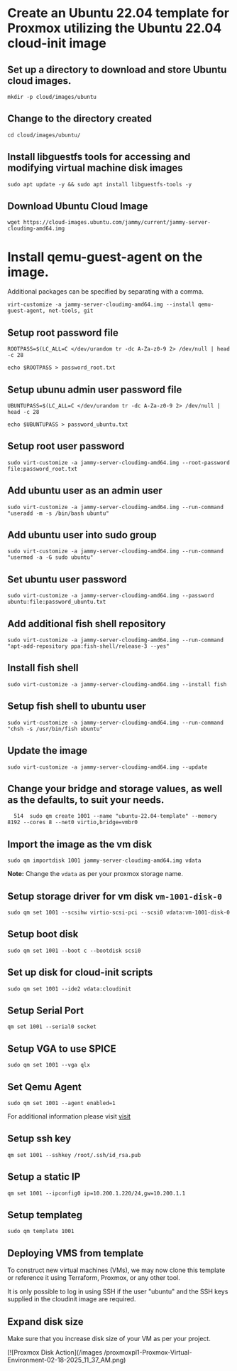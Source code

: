 # Create an Ubuntu 22.04 template for Proxmox utilizing the Ubuntu 22.04 cloud-init image

## Set up a directory to download and store Ubuntu cloud images. 

```
mkdir -p cloud/images/ubuntu
```
## Change to the directory created

```
cd cloud/images/ubuntu/
```

## Install libguestfs tools for accessing and modifying virtual machine disk images

```
sudo apt update -y && sudo apt install libguestfs-tools -y
```

## Download Ubuntu  Cloud Image 

```
wget https://cloud-images.ubuntu.com/jammy/current/jammy-server-cloudimg-amd64.img
```

# Install qemu-guest-agent on the image. 

Additional packages can be specified by separating with a comma.

```
virt-customize -a jammy-server-cloudimg-amd64.img --install qemu-guest-agent, net-tools, git
```

## Setup root password file

```
ROOTPASS=$(LC_ALL=C </dev/urandom tr -dc A-Za-z0-9 2> /dev/null | head -c 28
```
```
echo $ROOTPASS > password_root.txt
```

## Setup ubunu admin user password file

```
UBUNTUPASS=$(LC_ALL=C </dev/urandom tr -dc A-Za-z0-9 2> /dev/null | head -c 28
```
```
echo $UBUNTUPASS > password_ubuntu.txt
```

## Setup root user  password

```
sudo virt-customize -a jammy-server-cloudimg-amd64.img --root-password file:password_root.txt
```

## Add ubuntu user as an admin user

```
sudo virt-customize -a jammy-server-cloudimg-amd64.img --run-command "useradd -m -s /bin/bash ubuntu"
```

## Add ubuntu user into sudo group

```
sudo virt-customize -a jammy-server-cloudimg-amd64.img --run-command "usermod -a -G sudo ubuntu"
```

## Set ubuntu user password

```
sudo virt-customize -a jammy-server-cloudimg-amd64.img --password ubuntu:file:password_ubuntu.txt
```

## Add additional fish shell repository

```
sudo virt-customize -a jammy-server-cloudimg-amd64.img --run-command "apt-add-repository ppa:fish-shell/release-3 --yes"
```

## Install fish shell

```
sudo virt-customize -a jammy-server-cloudimg-amd64.img --install fish
```

## Setup fish shell to ubuntu user

```
sudo virt-customize -a jammy-server-cloudimg-amd64.img --run-command "chsh -s /usr/bin/fish ubuntu"
```

## Update the image 

```
sudo virt-customize -a jammy-server-cloudimg-amd64.img --update
```

## Change your bridge and storage values, as well as the defaults, to suit your needs.

```
  514  sudo qm create 1001 --name "ubuntu-22.04-template" --memory 8192 --cores 8 --net0 virtio,bridge=vmbr0
```

## Import the image as the vm disk

```
sudo qm importdisk 1001 jammy-server-cloudimg-amd64.img vdata
```

**Note:** Change the ```vdata``` as per your proxmox storage name. 

## Setup storage  driver for vm disk `vm-1001-disk-0`
```
sudo qm set 1001 --scsihw virtio-scsi-pci --scsi0 vdata:vm-1001-disk-0
```

## Setup boot disk 

```
sudo qm set 1001 --boot c --bootdisk scsi0
```

## Set up disk for cloud-init scripts 

```  
sudo qm set 1001 --ide2 vdata:cloudinit
```

## Setup Serial Port

```
qm set 1001 --serial0 socket
```

## Setup VGA to use SPICE

```  
sudo qm set 1001 --vga qlx
```

## Set Qemu Agent 

```
sudo qm set 1001 --agent enabled=1
```

For additional information please visit [visit](https://pve.proxmox.com/wiki/Qemu-guest-agent)
  
## Setup  ssh key 

```
qm set 1001 --sshkey /root/.ssh/id_rsa.pub 
```

## Setup a static IP

```
qm set 1001 --ipconfig0 ip=10.200.1.220/24,gw=10.200.1.1
```

## Setup templateg 

```
sudo qm template 1001
```

## Deploying VMS from template

To construct new virtual machines (VMs), we may now clone this template or reference it using Terraform, Proxmox, or any other tool.

It is only possible to log in using SSH if the user "ubuntu" and the SSH keys supplied in the cloudinit image are required.

## Expand disk size

Make sure that you increase disk size of your VM as per your project.

[![Proxmox Disk Action](/images
/proxmoxpl1-Proxmox-Virtual-Environment-02-18-2025_11_37_AM.png)


